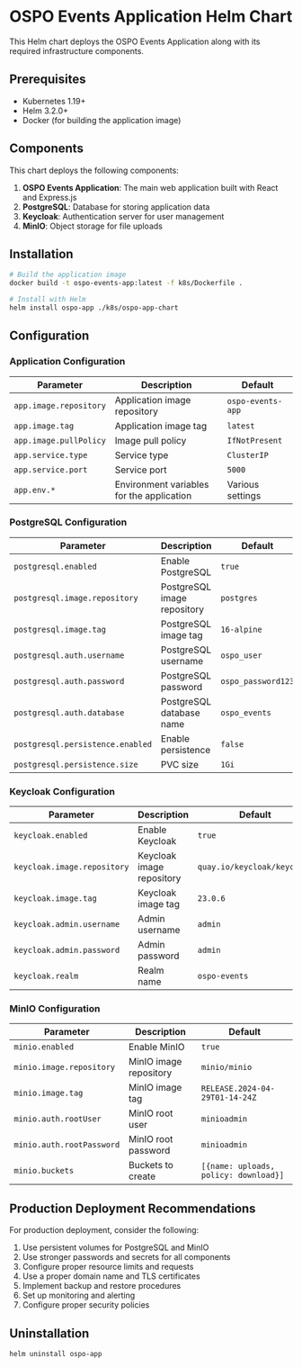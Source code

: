 # OSPO Events Application Helm Chart

This Helm chart deploys the OSPO Events Application along with its required infrastructure components.

## Prerequisites

- Kubernetes 1.19+
- Helm 3.2.0+
- Docker (for building the application image)

## Components

This chart deploys the following components:

1. **OSPO Events Application**: The main web application built with React and Express.js
2. **PostgreSQL**: Database for storing application data
3. **Keycloak**: Authentication server for user management
4. **MinIO**: Object storage for file uploads

## Installation

```bash
# Build the application image
docker build -t ospo-events-app:latest -f k8s/Dockerfile .

# Install with Helm
helm install ospo-app ./k8s/ospo-app-chart
```

## Configuration

### Application Configuration

| Parameter | Description | Default |
|-----------|-------------|---------|
| `app.image.repository` | Application image repository | `ospo-events-app` |
| `app.image.tag` | Application image tag | `latest` |
| `app.image.pullPolicy` | Image pull policy | `IfNotPresent` |
| `app.service.type` | Service type | `ClusterIP` |
| `app.service.port` | Service port | `5000` |
| `app.env.*` | Environment variables for the application | Various settings |

### PostgreSQL Configuration

| Parameter | Description | Default |
|-----------|-------------|---------|
| `postgresql.enabled` | Enable PostgreSQL | `true` |
| `postgresql.image.repository` | PostgreSQL image repository | `postgres` |
| `postgresql.image.tag` | PostgreSQL image tag | `16-alpine` |
| `postgresql.auth.username` | PostgreSQL username | `ospo_user` |
| `postgresql.auth.password` | PostgreSQL password | `ospo_password123` |
| `postgresql.auth.database` | PostgreSQL database name | `ospo_events` |
| `postgresql.persistence.enabled` | Enable persistence | `false` |
| `postgresql.persistence.size` | PVC size | `1Gi` |

### Keycloak Configuration

| Parameter | Description | Default |
|-----------|-------------|---------|
| `keycloak.enabled` | Enable Keycloak | `true` |
| `keycloak.image.repository` | Keycloak image repository | `quay.io/keycloak/keycloak` |
| `keycloak.image.tag` | Keycloak image tag | `23.0.6` |
| `keycloak.admin.username` | Admin username | `admin` |
| `keycloak.admin.password` | Admin password | `admin` |
| `keycloak.realm` | Realm name | `ospo-events` |

### MinIO Configuration

| Parameter | Description | Default |
|-----------|-------------|---------|
| `minio.enabled` | Enable MinIO | `true` |
| `minio.image.repository` | MinIO image repository | `minio/minio` |
| `minio.image.tag` | MinIO image tag | `RELEASE.2024-04-29T01-14-24Z` |
| `minio.auth.rootUser` | MinIO root user | `minioadmin` |
| `minio.auth.rootPassword` | MinIO root password | `minioadmin` |
| `minio.buckets` | Buckets to create | `[{name: uploads, policy: download}]` |

## Production Deployment Recommendations

For production deployment, consider the following:

1. Use persistent volumes for PostgreSQL and MinIO
2. Use stronger passwords and secrets for all components
3. Configure proper resource limits and requests
4. Use a proper domain name and TLS certificates
5. Implement backup and restore procedures
6. Set up monitoring and alerting
7. Configure proper security policies

## Uninstallation

```bash
helm uninstall ospo-app
```